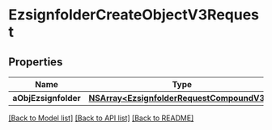 # EzsignfolderCreateObjectV3Request

## Properties
Name | Type | Description | Notes
------------ | ------------- | ------------- | -------------
**aObjEzsignfolder** | [**NSArray&lt;EzsignfolderRequestCompoundV3&gt;***](EzsignfolderRequestCompoundV3.md) |  | 

[[Back to Model list]](../README.md#documentation-for-models) [[Back to API list]](../README.md#documentation-for-api-endpoints) [[Back to README]](../README.md)


